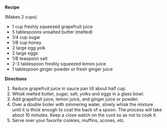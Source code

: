 **Recipe**

(Makes 2 cups)                                                                             
- 1 cup freshly squeezed grapefruit juice
- 5 tablespoons unsalted butter (melted)
- 1/4 cup sugar                                 
- 1/8 cup honey
- 2 large egg yolk
- 2 large eggs
- 1/8 teaspoon salt
- 2-3 tablespoon freshly squeezed lemon juice
- 1 tablespoon ginger powder or fresh ginger juice


**Directions**
1. Reduce grapefruit juice in sauce pan till about half cup.
2. Whisk melted butter, sugar, salt, yolks and eggs in a glass bowl.  
3. Add grapefruit juice, lemon juice, and ginger juice or powder.
4. Over a double boiler with simmering water, slowly whisk the mixture until it is thick enough to coat the back of a spoon.  The process will take about 10 minutes.  Keep a close watch on the curd so as not to cook it.
5. Serve over your favorite cookies, muffins, scones, etc.